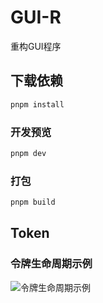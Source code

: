 # GUI-R

重构GUI程序

## 下载依赖

```sh
pnpm install
```

### 开发预览

```sh
pnpm dev
```

### 打包

```sh
pnpm build
```

## Token

### 令牌生命周期示例

![令牌生命周期示例](https://picserver.duoyu.link/picfile/image/202509/11-1757570856814.png "Magic Gardens")
